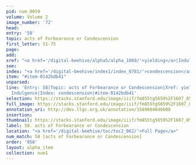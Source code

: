 ```yaml
---
pid: num_0059
volume: Volume 2
image_number: '72'
head: 
entry: '58'
topic: acts of Forbearance or Condescension
first_letter: 51-75
page: 
add: 
xref: "<a href='/digital-beehive/alpha5/alpha_1069/'>yielding</a>|Indulgence"
see: 
index: "<a href='/digital-beehive/index1/index_0781/'>condescension</a>"
item: "#item-0142bdb41"
unparsed: 
line: 'Entry: 58|Topic: acts of Forbearance or Condescension|Xref: yielding|Xref:
  Indulgence|Index: condescension|#item-0142bdb41'
selection: https://stacks.stanford.edu/image/iiif/fm855tg5659%2F1607_0539/828,3393,2930,637/full/0/default.jpg
full_image: https://stacks.stanford.edu/image/iiif/fm855tg5659%2F1607_0539/full/full/0/default.jpg
annotation_uri: http://dev.llgc.org.uk/annotation/1569604046680
insertion: 
thumbnail: https://stacks.stanford.edu/image/iiif/fm855tg5659%2F1607_0539/828,3393,600,180/250,/0/default.jpg
label: 58. acts of Forbearance or Condescension
location: "<a href='/digital-beehive/toc/toc2_062/'>Full Page</a>"
num_match: 58 [acts of Forbearance or Condescension]
order: '058'
layout: alpha_item
collection: num1
---
```

